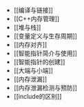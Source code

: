 - [[编译与链接]]
- [[C++内存管理]]
- [[堆与栈]]
- [[变量定义与生存周期]]
- [[内存对齐]]
- [[智能指针简介与使用]]
- [[智能指针的创建]]
- [[大端与小端]]
- [[内存泄漏]]
- [[内存泄漏检测与预防]]
- [[include的区别]]